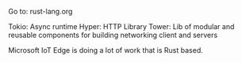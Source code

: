 Go to: rust-lang.org

Tokio: Async runtime
Hyper: HTTP Library
Tower: Lib of modular and reusable components for building networking client and servers

Microsoft IoT Edge is doing a lot of work that is Rust based.
